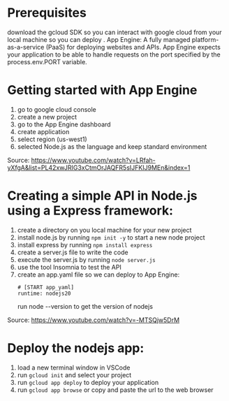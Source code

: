 # Prerequisites

download the gcloud SDK so you can interact with google cloud from your local machine so you can deploy .
App Engine: A fully managed platform-as-a-service (PaaS) for deploying websites and APIs. App Engine expects your application to be able to handle requests on the port specified by the process.env.PORT variable.

# Getting started with App Engine

1. go to google cloud console
2. create a new project
3. go to the App Engine dashboard
4. create application
5. select region (us-west1)
6. selected Node.js as the language and keep standard environment

Source: https://www.youtube.com/watch?v=LRfah-yXfgA&list=PL42xwJRIG3xCtmOrJAQFR5sIJFKIJ9MEn&index=1

# Creating a simple API in Node.js using a Express framework:

1. create a directory on you local machine for your new project
2. install node.js by running `npm init -y` to start a new node project
3. install express by running `npm install express`
4. create a server.js file to write the code
5. execute the server.js by running `node server.js`
6. use the tool Insomnia to test the API
7. create an app.yaml file so we can deploy to App Engine:
   ```
   # [START app_yaml]
   runtime: nodejs20
   ```
   run node --version to get the version of nodejs

Source: https://www.youtube.com/watch?v=-MTSQjw5DrM

# Deploy the nodejs app:

1. load a new terminal window in VSCode
2. run `gcloud init` and select your project
3. run `gcloud app deploy` to deploy your application
4. run `gcloud app browse` or copy and paste the url to the web browser
